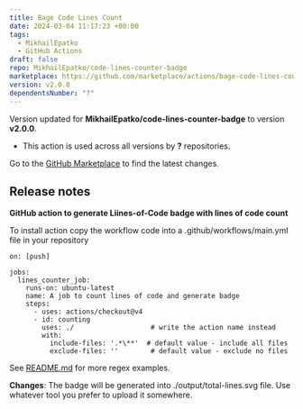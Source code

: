 ```yaml
---
title: Bage Code Lines Count
date: 2024-03-04 11:17:23 +00:00
tags:
  - MikhailEpatko
  - GitHub Actions
draft: false
repo: MikhailEpatko/code-lines-counter-badge
marketplace: https://github.com/marketplace/actions/bage-code-lines-count
version: v2.0.0
dependentsNumber: "?"
---
```



Version updated for **MikhailEpatko/code-lines-counter-badge** to version **v2.0.0**.
- This action is used across all versions by **?** repositories.

Go to the [GitHub Marketplace](https://github.com/marketplace/actions/bage-code-lines-count) to find the latest changes.

## Release notes

**GitHub action to generate Liines-of-Code badge with lines of code count**

To install action copy the workflow code into a .github/workflows/main.yml file in your repository
```
on: [push]

jobs:
  lines_counter_job:
    runs-on: ubuntu-latest
    name: A job to count lines of code and generate badge
    steps:
      - uses: actions/checkout@v4
      - id: counting
        uses: ./                   # write the action name instead
        with:
          include-files: '.*\**'  # default value - include all files
          exclude-files: ''        # default value - exclude no files
```

See [README.md](https://github.com/MikhailEpatko/code-lines-counter-badge/blob/main/README.md) for more regex examples.

**Changes**:
The badge will be generated into ./output/total-lines.svg file. Use whatever tool you prefer to upload it somewhere.
